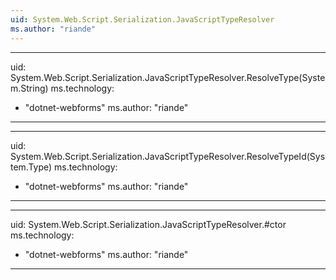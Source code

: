 ```yaml
---
uid: System.Web.Script.Serialization.JavaScriptTypeResolver
ms.author: "riande"
---
```


---
uid: System.Web.Script.Serialization.JavaScriptTypeResolver.ResolveType(System.String)
ms.technology: 
  - "dotnet-webforms"
ms.author: "riande"
---

---
uid: System.Web.Script.Serialization.JavaScriptTypeResolver.ResolveTypeId(System.Type)
ms.technology: 
  - "dotnet-webforms"
ms.author: "riande"
---

---
uid: System.Web.Script.Serialization.JavaScriptTypeResolver.#ctor
ms.technology: 
  - "dotnet-webforms"
ms.author: "riande"
---
